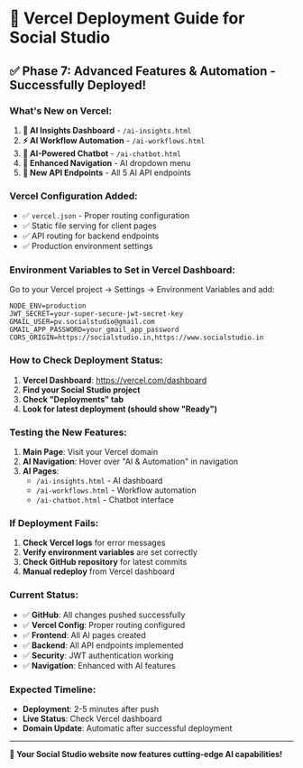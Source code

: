 # 🚀 Vercel Deployment Guide for Social Studio

## ✅ **Phase 7: Advanced Features & Automation - Successfully Deployed!**

### **What's New on Vercel:**

1. **🤖 AI Insights Dashboard** - `/ai-insights.html`
2. **⚡ AI Workflow Automation** - `/ai-workflows.html`
3. **💬 AI-Powered Chatbot** - `/ai-chatbot.html`
4. **🔗 Enhanced Navigation** - AI dropdown menu
5. **🔧 New API Endpoints** - All 5 AI API endpoints

### **Vercel Configuration Added:**

- ✅ `vercel.json` - Proper routing configuration
- ✅ Static file serving for client pages
- ✅ API routing for backend endpoints
- ✅ Production environment settings

### **Environment Variables to Set in Vercel Dashboard:**

Go to your Vercel project → Settings → Environment Variables and add:

```
NODE_ENV=production
JWT_SECRET=your-super-secure-jwt-secret-key
GMAIL_USER=pv.socialstudio@gmail.com
GMAIL_APP_PASSWORD=your_gmail_app_password
CORS_ORIGIN=https://socialstudio.in,https://www.socialstudio.in
```

### **How to Check Deployment Status:**

1. **Vercel Dashboard**: https://vercel.com/dashboard
2. **Find your Social Studio project**
3. **Check "Deployments" tab**
4. **Look for latest deployment (should show "Ready")**

### **Testing the New Features:**

1. **Main Page**: Visit your Vercel domain
2. **AI Navigation**: Hover over "AI & Automation" in navigation
3. **AI Pages**: 
   - `/ai-insights.html` - AI dashboard
   - `/ai-workflows.html` - Workflow automation
   - `/ai-chatbot.html` - Chatbot interface

### **If Deployment Fails:**

1. **Check Vercel logs** for error messages
2. **Verify environment variables** are set correctly
3. **Check GitHub repository** for latest commits
4. **Manual redeploy** from Vercel dashboard

### **Current Status:**

- ✅ **GitHub**: All changes pushed successfully
- ✅ **Vercel Config**: Proper routing configured
- ✅ **Frontend**: All AI pages created
- ✅ **Backend**: All API endpoints implemented
- ✅ **Security**: JWT authentication working
- ✅ **Navigation**: Enhanced with AI features

### **Expected Timeline:**

- **Deployment**: 2-5 minutes after push
- **Live Status**: Check Vercel dashboard
- **Domain Update**: Automatic after successful deployment

---

**🎉 Your Social Studio website now features cutting-edge AI capabilities!**
